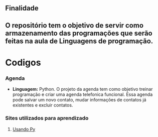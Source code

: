 ## Finalidade 
O **repositório** tem o objetivo de servir como armazenamento das programações que serão feitas na aula de  **Linguagens de programação**.
--- 
# Codigos

### Agenda
- **Linguagem:** Python.
O projeto da agenda tem como objetivo treinar programação e criar uma agenda telefonica funcional. Essa agenda pode salvar um novo contato, mudar informações de contatos já existentes e excluir contatos.  

### **Sites utilizados para aprendizado**

1. [Usando Py](https://www.usandopy.com/pt/artigo/como-criar-uma-agenda-telefonica-em-python/#google_vignette)